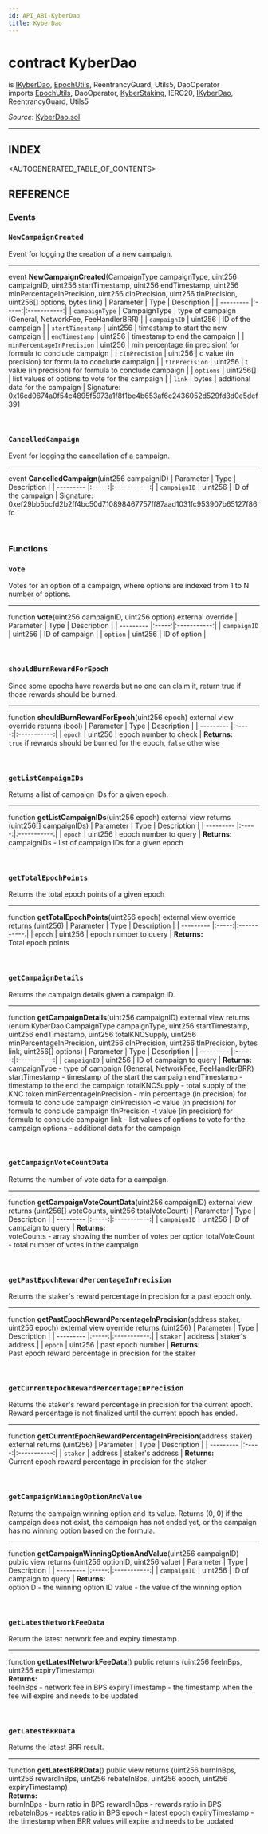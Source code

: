 ```yaml
---
id: API_ABI-KyberDao
title: KyberDao
---
```

[//]: # (tagline)
# contract KyberDao
is [IKyberDao](api_abi-ikyberdao.md), [EpochUtils](api_abi-epochutils.md), ReentrancyGuard, Utils5, DaoOperator\
imports [EpochUtils](api_abi-epochutils.md), DaoOperator, [KyberStaking](api_abi-kyberstaking.md), IERC20, [IKyberDao](api_abi-ikyberdao.md), ReentrancyGuard, Utils5

*Source*: [KyberDao.sol](https://github.com/KyberNetwork/smart-contracts/blob/master/contracts/sol6/Dao/KyberDao.sol)
___

## INDEX

<AUTOGENERATED_TABLE_OF_CONTENTS>

## REFERENCE

### Events

### `NewCampaignCreated`
Event for logging the creation of a new campaign.
___
event __NewCampaignCreated__(CampaignType campaignType, uint256 campaignID, uint256 startTimestamp, uint256 endTimestamp, uint256 minPercentageInPrecision, uint256 cInPrecision, uint256 tInPrecision, uint256[] options, bytes link)
| Parameter | Type  | Description |
| --------- |:-----:|:-----------:|
| `campaignType` | CampaignType | type of campaign (General, NetworkFee, FeeHandlerBRR) |
| `campaignID` | uint256 | ID of the campaign |
| `startTimestamp` | uint256 | timestamp to start the new campaign |
| `endTimestamp` | uint256 | timestamp to end the campaign |
| `minPercentageInPrecision` | uint256 | min percentage (in precision) for formula to conclude campaign |
| `cInPrecision` | uint256 | c value (in precision) for formula to conclude campaign |
| `tInPrecision` | uint256 | t value (in precision) for formula to conclude campaign |
| `options` | uint256[] | list values of options to vote for the campaign |
| `link` | bytes | additional data for the campaign |
Signature: 0x16cd0674a0f54c4895f5973a1f8f1be4b653af6c2436052d529fd3d0e5def391

<br />

### `CancelledCampaign`
Event for logging the cancellation of a campaign.
___
event __CancelledCampaign__(uint256 campaignID)
| Parameter | Type  | Description |
| --------- |:-----:|:-----------:|
| `campaignID` | uint256 | ID of the campaign |
Signature: 0xef29bb5bcfd2b2ff4bc50d710898467757ff87aad1031fc953907b65127f86fc

<br />

### Functions
 
### `vote`
Votes for an option of a campaign, where options are indexed from 1 to N number of options.
___
function __vote__(uint256 campaignID, uint256 option) external override
| Parameter | Type  | Description |
| --------- |:-----:|:-----------:|
| `campaignID` | uint256 | ID of campaign    |
| `option` | uint256 | ID of option    |

<br />
 
### `shouldBurnRewardForEpoch`
Since some epochs have rewards but no one can claim it, return true if those rewards should be burned.
___
function __shouldBurnRewardForEpoch__(uint256 epoch) external view override returns (bool)
| Parameter | Type  | Description |
| --------- |:-----:|:-----------:|
| `epoch` | uint256 | epoch number to check    |
**Returns:**\
`true` if rewards should be burned for the epoch, `false` otherwise 

<br />
 
### `getListCampaignIDs`
Returns a list of campaign IDs for a given epoch.
___
function __getListCampaignIDs__(uint256 epoch) external view returns (uint256[] campaignIDs)
| Parameter | Type  | Description |
| --------- |:-----:|:-----------:|
| `epoch` | uint256 | epoch number to query    |
**Returns:**\
campaignIDs - list of campaign IDs for a given epoch

<br />
 
### `getTotalEpochPoints`
Returns the total epoch points of a given epoch
___
function __getTotalEpochPoints__(uint256 epoch) external view override returns (uint256)
| Parameter | Type  | Description |
| --------- |:-----:|:-----------:|
| `epoch` | uint256 | epoch number to query    |
**Returns:**\
Total epoch points

<br />
 
### `getCampaignDetails`
Returns the campaign details given a campaign ID.
___
function __getCampaignDetails__(uint256 campaignID) external view returns (enum KyberDao.CampaignType campaignType, uint256 startTimestamp, uint256 endTimestamp, uint256 totalKNCSupply, uint256 minPercentageInPrecision, uint256 cInPrecision, uint256 tInPrecision, bytes link, uint256[] options)
| Parameter | Type  | Description |
| --------- |:-----:|:-----------:|
| `campaignID` | uint256 | ID of campaign to query    |
**Returns:**\
campaignType - type of campaign (General, NetworkFee, FeeHandlerBRR)
startTimestamp - timestamp of the start the campaign
endTimestamp - timestamp to the end the campaign
totalKNCSupply - total supply of the KNC token
minPercentageInPrecision - min percentage (in precision) for formula to conclude campaign
cInPrecision -c value (in precision) for formula to conclude campaign
tInPrecision -t value (in precision) for formula to conclude campaign
link - list values of options to vote for the campaign
options - additional data for the campaign

<br />
 
### `getCampaignVoteCountData`
Returns the number of vote data for a campaign.
___
function __getCampaignVoteCountData__(uint256 campaignID) external view returns (uint256[] voteCounts, uint256 totalVoteCount)
| Parameter | Type  | Description |
| --------- |:-----:|:-----------:|
| `campaignID` | uint256 | ID of campaign to query    |
**Returns:**\
voteCounts - array showing the number of votes per option
totalVoteCount - total number of votes in the campaign

<br />
 
### `getPastEpochRewardPercentageInPrecision`
Returns the staker's reward percentage in precision for a past epoch only.
___
function __getPastEpochRewardPercentageInPrecision__(address staker, uint256 epoch) external view override returns (uint256)
| Parameter | Type  | Description |
| --------- |:-----:|:-----------:|
| `staker` | address | staker's address    |
| `epoch` | uint256 | past epoch number    |
**Returns:**\
Past epoch reward percentage in precision for the staker

<br />
 
### `getCurrentEpochRewardPercentageInPrecision`
Returns the staker's reward percentage in precision for the current epoch. Reward percentage is not finalized until the current epoch has ended.
___
function __getCurrentEpochRewardPercentageInPrecision__(address staker) external returns (uint256)
| Parameter | Type  | Description |
| --------- |:-----:|:-----------:|
| `staker` | address | staker's address   |
**Returns:**\
Current epoch reward percentage in precision for the staker

<br />
 
### `getCampaignWinningOptionAndValue`
Returns the campaign winning option and its value. Returns (0, 0) if the campaign does not exist, the campaign has not ended yet, or the campaign has no winning option based on the formula.
___
function __getCampaignWinningOptionAndValue__(uint256 campaignID) public view returns (uint256 optionID, uint256 value)
| Parameter | Type  | Description |
| --------- |:-----:|:-----------:|
| `campaignID` | uint256 | ID of campaign to query    |
**Returns:**\
optionID - the winning option ID
value - the value of the winning option

<br />
 
### `getLatestNetworkFeeData`
Return the latest network fee and expiry timestamp.
___
function __getLatestNetworkFeeData__() public returns (uint256 feeInBps, uint256 expiryTimestamp)\
**Returns:**\
feeInBps - network fee in BPS
expiryTimestamp - the timestamp when the fee will expire and needs to be updated

<br />
 
### `getLatestBRRData`
Returns the latest BRR result.
___
function __getLatestBRRData__() public view returns (uint256 burnInBps, uint256 rewardInBps, uint256 rebateInBps, uint256 epoch, uint256 expiryTimestamp)\
**Returns:**\
burnInBps - burn ratio in BPS
rewardInBps - rewards ratio in BPS
rebateInBps - reabtes ratio in BPS
epoch - latest epoch
expiryTimestamp - the timestamp when BRR values will expire and needs to be updated
 